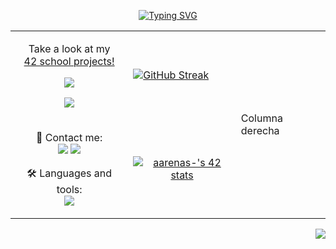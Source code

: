 <p align="center"><a href="https://git.io/typing-svg"><img src="https://readme-typing-svg.herokuapp.com?font=Fira+Code&pause=1000&center=true&width=435&lines=Hi+there%2C+I'm+Alex+%F0%9F%A4%99%F0%9F%8F%BB;Welcome+to+my+github!" alt="Typing SVG" /></a>

<body>
    <table align = "center">
        <tr>
            <td><p align="center">Take a look at my <br> <a href="https://github.com/AlexLeoncoeur/42-proyects">42 school projects!
                <p align="center"><img src="https://img.shields.io/badge/CPiscine-Finished-purple"></p>
                <p align="center"><img src="https://img.shields.io/badge/42Cursus-Rank 03-yellow"></p></td></td>
            <td><a href="https://git.io/streak-stats"><img src="https://streak-stats.demolab.com?user=AlexLeoncoeur&theme=tokyonight-duo&mode=weekly&exclude_days=Sun%2CSat" alt="GitHub Streak" /></a></td>
            <td rowspan="2">Columna derecha</td>
        </tr>
        <tr>
            <td><p align="center">📩 Contact me:<br>
                <a href="https://skillicons.dev">
                <a href="https://www.linkedin.com/in/alejandro-arenas-león-b14882242"><img src="https://img.shields.io/badge/LinkedIn-0077B5?style=for-the-badge&logo=linkedin&logoColor=white" /></a>
                <a href="mailto:alejandroarenasleon2@gmail.com"><img src="https://img.shields.io/badge/Gmail-D14836?style=for-the-badge&logo=gmail&logoColor=white" /></a>
                <p align="center">🛠️ Languages and tools:<br>
                <a href="https://skillicons.dev">
                <img src="https://skillicons.dev/icons?i=c,vscode,vim" /></a>
          </p></td>
            <td><p align="center"><a href="https://github.com/oakoudad/badge42"><img src="https://badge.mediaplus.ma/darkblue/aarenas-?1337Badge=off&UM6P=off" alt="aarenas-'s 42 stats" /></a></td>
        </tr>
    </table>
</body>
<p align="right"><img src="https://komarev.com/ghpvc/?username=alexleoncoeur&style=flat-square&color=blue"></p>

